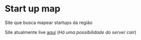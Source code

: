 # Start up map

Site que busca mapear startups da região

Site atualmente live [aqui](https://90b8b843c1bb.ngrok.io) (_Há uma possibilidade do server cair_)